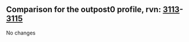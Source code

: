 ## Comparison for the outpost0 profile, rvn: [3113](https://github.com/PRO100KatYT/FortniteProfileRevisions/tree/main/profiles/outpost0/3113%20outpost0.json)-[3115](https://github.com/PRO100KatYT/FortniteProfileRevisions/tree/main/profiles/outpost0/3115%20outpost0.json)

No changes
